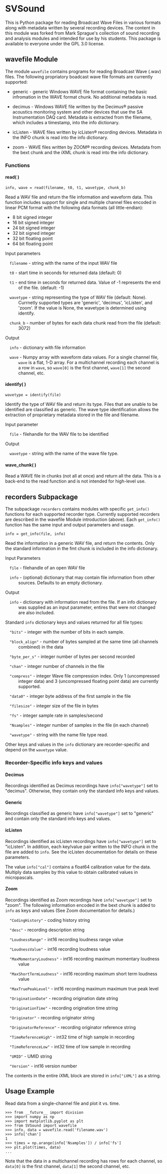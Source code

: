 # SVSound

This is Python package for reading Broadcast Wave Files in various formats along with metadata written by several recording devices. The content in this module was forked from Mark Sprague's collection of sound recording and analysis modules and intended for use by his students. This package is available to everyone under the GPL 3.0 license. 

## wavefile Module

The module `wavefile` contains programs for reading Broadcast Wave (.wav) files.
The following propriatory boadcast wave file formats are currently
supported:

* generic - generic Windows WAVE file format containing the basic
infromation in the WAVE format chunk. No additional metadata is read.

* decimus - Windows WAVE file written by the Decimus&reg; passive
acoustics monitoring system and other devices that use the SA
Instrumentation DAQ card. Metadata is extracted from the filename, which
includes a timestamp, into the info dictionary.

* icListen - WAVE files written by icListen&reg; recording devices.
Metadata in the INFO chunk is read into the info dictionary.

* zoom - WAVE files written by ZOOM&reg; recording devices. Metadata from
the bext chunk and the iXML chunk is read into the info dictionary.

### Functions

#### read( )

`info, wave = read(filename, t0, t1, wavetype, chunk_b)`

Read a WAV file and return the file information and waveform data. This function includes support for single and multiple channel files encoded in linear PCM format with the following data formats (all little-endian):

  * 8 bit signed integer
  * 16 bit signed integer
  * 24 bit signed integer
  * 32 bit signed integer
  * 32 bit floating point
  * 64 bit floating point

Input parameters
    
<p style="margin-left: 3em; text-indent: -2em;">
<code>filename</code> - string with the name of the input WAV file 
</p>

<p style="margin-left: 3em; text-indent: -2em;">
<code>t0</code> - start time in seconds for returned data (default: 0) 
</p>

<p style="margin-left: 3em; text-indent: -2em;">
<code>t1</code> - end time in seconds for returned data. Value of -1 represents the end of the file. (default: -1) 
</p>

<p style="margin-left: 3em; text-indent: -2em;">
<code>wavetype</code> - string representing the type of WAV file (default: None). Currnetly supported types are 'generic', 'decimus', 'icListen', and 'zoom'. If the value is None, the wavetype is determined using identify. 
</p>

<p style="margin-left: 3em; text-indent: -2em;">
<code>chunk_b</code> - number of bytes for each data chunk read from the file (default: 3072) 
</p>

Output
    
<p style="margin-left: 3em; text-indent: -2em;">
<code>info</code> - dictionary with file information 
</p>

<p style="margin-left: 3em; text-indent: -2em;">
<code>wave</code> - Numpy array with waveform data values. For a single channel file, <code>wave</code> is a flat, 1-D array. For a multichannel recording each channel is a row in <code>wave</code>, so <code>wave[0]</code> is the first channel, <code>wave[1]</code> the second channel, etc.
</p>

#### identify( )

`wavetype = identify(file)`
    
Identify the type of WAV file and return its type. Files that are unable
to be identified are classified as generic. The wave type identification
allows the extraction of proprietary metadata stored in the file and
filename.

Input parameter
    
<p style="margin-left: 3em; text-indent: -2em;">
<code>file</code> - filehandle for the WAV file to be identified 
</p>
            
Output

<p style="margin-left: 3em; text-indent: -2em;">
<code>wavetype</code> - string with the name of the wave file type. 
</p>

#### wave_chunk( )

Read a WAVE file in chunks (not all at once) and return all the data.
This is a back-end to the read function and is not intended for high-level use.

## recorders Subpackage

The subpackage `recorders` contains modules with specific `get_info()`
functions for each supported recorder type. Currently supported
recorders are described in the wavefile Module introduction (above).
Each `get_info()` function has the same input and output parameters and
usage.

`info = get_info(file, info)`

Read the information in a generic WAV file, and return the contents.
Only the standard information in the fmt chunk is included in the info
dictionary.

Input Parameters
    
<p style="margin-left: 3em; text-indent: -2em;">
<code>file</code> - filehandle of an open WAV file 
</p>

<p style="margin-left: 3em; text-indent: -2em;">
<code>info</code> - (optional) dictionary that may contain file information from
other sources. Defaults to an empty dictionary. 
</p>
    
Output
    
<p style="margin-left: 3em; text-indent: -2em;">
<code>info</code> - dictionary with information read from the file. If an info
dictionary was supplied as an input parameter, entires that were not
changed are also included. 
</p>
    
Standard `info` dictionary keys and values returned for all file types:
    
<p style="margin-left: 3em; text-indent: -2em;">
<code>"bits"</code> - integer with the number of bits in each sample. 
</p>

<p style="margin-left: 3em; text-indent: -2em;">
<code>"block_align"</code> - number of bytes sampled at the same time (all channels
combined) in the data 
</p>

<p style="margin-left: 3em; text-indent: -2em;">
<code>"byte_per_s"</code> - integer number of bytes per second recorded 
</p>

<p style="margin-left: 3em; text-indent: -2em;">
<code>"chan"</code> - integer number of channels in the file 
</p>

<p style="margin-left: 3em; text-indent: -2em;">
<code>"compress"</code> - integer Wave file compression index. Only 1 (uncompressed
integer data) and 3 (uncompressed floating point data) are currently
supported. 
</p>

<p style="margin-left: 3em; text-indent: -2em;">
<code>"data0"</code> - integer byte address of the first sample in the file 
</p>

<p style="margin-left: 3em; text-indent: -2em;">
<code>"filesize"</code> - integer size of the file in bytes 
</p>

<p style="margin-left: 3em; text-indent: -2em;">
<code>"fs"</code> - integer sample rate in samples/second 
</p>

<p style="margin-left: 3em; text-indent: -2em;">
<code>"Nsamples"</code> - integer number of samples in the file (in each channel) 
</p>

<p style="margin-left: 3em; text-indent: -2em;">
<code>"wavetype"</code> - string with the name file type read. 
</p>

Other keys and values in the `info` dictionary are recorder-specific and
depend on the `wavetype` value.

### Recorder-Specific info keys and values

#### Decimus

Recordings identified as Decimus recordings have `info["wavetype"]` set
to "decimus". Otherwise, they contain only the standard info keys and
values.

#### Generic

Recordings classified as generic have `info["wavetype"]` set to
"generic" and contain only the standard info keys and values.

#### icListen

Recordings identified as icListen recordings have `info["wavetype"]` set
to "icListen". In addition, each key/value pair written to the INFO
chunk in the file are added to `info`. See the icListen documentation
for details on these parameters. 

The value `info["cal"]` contains a float64 calibration value for the data.
Multiply data samples by this value to obtain calibrated values in
micropascals.

#### Zoom

Recordings identified as Zoom recordings have `info["wavetype"]` set to
"zoom". The following information encoded in the bext chunk is added to
`info` as keys and values (See Zoom documentation for details.)
    
<p style="margin-left: 3em; text-indent: -2em;">
<code>"CodingHistory"</code> - coding history string 
</p>

<p style="margin-left: 3em; text-indent: -2em;">
<code>"desc"</code> - recording description string 
</p>

<p style="margin-left: 3em; text-indent: -2em;">
<code>"LoudnessRange"</code> - int16 recording loudness range value 
</p>

<p style="margin-left: 3em; text-indent: -2em;">
<code>"LoudnessValue"</code> - int16 recording loudness value 
</p>

<p style="margin-left: 3em; text-indent: -2em;">
<code>"MaxMomentaryLoudness"</code> - int16 recording maximum momentary loudness
value 
</p>

<p style="margin-left: 3em; text-indent: -2em;">
<code>"MaxShortTermLoudness"</code> - int16 recording maximum short term loudness
value
</p>

<p style="margin-left: 3em; text-indent: -2em;">
<code>"MaxTruePeakLevel"</code> - int16 recording maximum maximum true peak level 
</p>

<p style="margin-left: 3em; text-indent: -2em;">
<code>"OriginationDate"</code> - recording origination date string 
</p>

<p style="margin-left: 3em; text-indent: -2em;">
<code>"OriginationTime"</code> - recording origination time string 
</p>

<p style="margin-left: 3em; text-indent: -2em;">
<code>"Originator"</code> - recording originator string 
</p>

<p style="margin-left: 3em; text-indent: -2em;">
<code>"OriginatorReference"</code> - recording originator reference string 
</p>

<p style="margin-left: 3em; text-indent: -2em;">
<code>"TimeReferenceHigh"</code> - int32 time of high sample in recording 
</p>

<p style="margin-left: 3em; text-indent: -2em;">
<code>"TimeReferenceLow"</code> - int32 time of low sample in recording 
</p>

<p style="margin-left: 3em; text-indent: -2em;">
<code>"UMID"</code> - UMID string 
</p>

<p style="margin-left: 3em; text-indent: -2em;">
<code>"Version"</code> - int16 version number 
</p>

The contents in the entire iXML block are stored in `info["iXML"]` as a
string.

## Usage Example

Read data from a single-channel file and plot it vs. time.

    >>> from __future__ import division
    >>> import numpy as np
    >>> import matplotlib.pyplot as plt
    >>> from SVSound import wavefile
    >>> info, data = wavefile.read('filename.wav')
    >>> info['chan']
    1
    >>> times = np.arange(info['Nsamples']) / info['fs']
    >>> plt.plot(times, data)
    ...

Note that the data in a multichannel recording has rows for each channel, so `data[0]` is the first channel, `data[1]` the second channel, etc.
    

